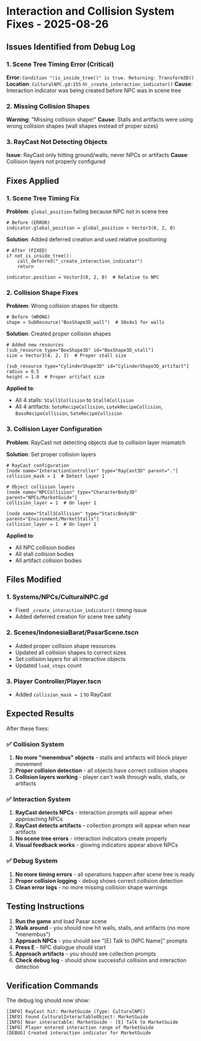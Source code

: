 # Interaction and Collision System Fixes - 2025-08-26

## Issues Identified from Debug Log

### **1. Scene Tree Timing Error (Critical)**
**Error**: `Condition "!is_inside_tree()" is true. Returning: Transform3D()`
**Location**: `CulturalNPC.gd:155` in `_create_interaction_indicator()`
**Cause**: Interaction indicator was being created before NPC was in scene tree

### **2. Missing Collision Shapes**
**Warning**: "Missing collision shape!"
**Cause**: Stalls and artifacts were using wrong collision shapes (wall shapes instead of proper sizes)

### **3. RayCast Not Detecting Objects**
**Issue**: RayCast only hitting ground/walls, never NPCs or artifacts
**Cause**: Collision layers not properly configured

## Fixes Applied

### **1. Scene Tree Timing Fix**

**Problem**: `global_position` failing because NPC not in scene tree
```gdscript
# Before (ERROR)
indicator.global_position = global_position + Vector3(0, 2, 0)
```

**Solution**: Added deferred creation and used relative positioning
```gdscript
# After (FIXED)
if not is_inside_tree():
    call_deferred("_create_interaction_indicator")
    return

indicator.position = Vector3(0, 2, 0)  # Relative to NPC
```

### **2. Collision Shape Fixes**

**Problem**: Wrong collision shapes for objects
```gdscript
# Before (WRONG)
shape = SubResource("BoxShape3D_wall")  # 50x4x1 for walls
```

**Solution**: Created proper collision shapes
```gdscript
# Added new resources
[sub_resource type="BoxShape3D" id="BoxShape3D_stall"]
size = Vector3(4, 2, 3)  # Proper stall size

[sub_resource type="CylinderShape3D" id="CylinderShape3D_artifact"]
radius = 0.5
height = 1.0  # Proper artifact size
```

**Applied to**:
- All 4 stalls: `Stall1Collision` to `Stall4Collision`
- All 4 artifacts: `SotoRecipeCollision`, `LotekRecipeCollision`, `BasoRecipeCollision`, `SateRecipeCollision`

### **3. Collision Layer Configuration**

**Problem**: RayCast not detecting objects due to collision layer mismatch

**Solution**: Set proper collision layers
```gdscript
# RayCast configuration
[node name="InteractionController" type="RayCast3D" parent="."]
collision_mask = 1  # Detect layer 1

# Object collision layers
[node name="NPCCollision" type="CharacterBody3D" parent="NPCs/MarketGuide"]
collision_layer = 1  # On layer 1

[node name="Stall1Collision" type="StaticBody3D" parent="Environment/MarketStalls"]
collision_layer = 1  # On layer 1
```

**Applied to**:
- All NPC collision bodies
- All stall collision bodies  
- All artifact collision bodies

## Files Modified

### **1. Systems/NPCs/CulturalNPC.gd**
- Fixed `_create_interaction_indicator()` timing issue
- Added deferred creation for scene tree safety

### **2. Scenes/IndonesiaBarat/PasarScene.tscn**
- Added proper collision shape resources
- Updated all collision shapes to correct sizes
- Set collision layers for all interactive objects
- Updated `load_steps` count

### **3. Player Controller/Player.tscn**
- Added `collision_mask = 1` to RayCast

## Expected Results

After these fixes:

### **✅ Collision System**
1. **No more "menembus" objects** - stalls and artifacts will block player movement
2. **Proper collision detection** - all objects have correct collision shapes
3. **Collision layers working** - player can't walk through walls, stalls, or artifacts

### **✅ Interaction System**
1. **RayCast detects NPCs** - interaction prompts will appear when approaching NPCs
2. **RayCast detects artifacts** - collection prompts will appear when near artifacts
3. **No scene tree errors** - interaction indicators create properly
4. **Visual feedback works** - glowing indicators appear above NPCs

### **✅ Debug System**
1. **No more timing errors** - all operations happen after scene tree is ready
2. **Proper collision logging** - debug shows correct collision detection
3. **Clean error logs** - no more missing collision shape warnings

## Testing Instructions

1. **Run the game** and load Pasar scene
2. **Walk around** - you should now hit walls, stalls, and artifacts (no more "menembus")
3. **Approach NPCs** - you should see "[E] Talk to [NPC Name]" prompts
4. **Press E** - NPC dialogue should start
5. **Approach artifacts** - you should see collection prompts
6. **Check debug log** - should show successful collision and interaction detection

## Verification Commands

The debug log should now show:
```
[INFO] RayCast hit: MarketGuide (Type: CulturalNPC)
[INFO] Found CulturalInteractableObject: MarketGuide
[INFO] Near interactable: MarketGuide - [E] Talk to MarketGuide
[INFO] Player entered interaction range of MarketGuide
[DEBUG] Created interaction indicator for MarketGuide
```
